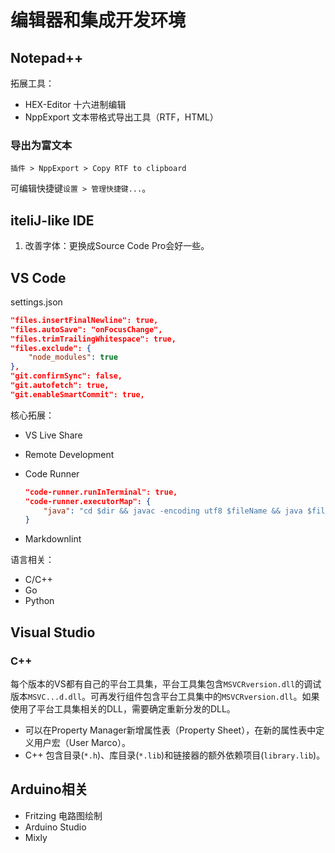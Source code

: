 # 编辑器和集成开发环境

## Notepad++

拓展工具：

- HEX-Editor 十六进制编辑
- NppExport 文本带格式导出工具（RTF，HTML）

### 导出为富文本

`插件 > NppExport > Copy RTF to clipboard`

可编辑快捷键`设置 > 管理快捷键...`。

## iteliJ-like IDE

1. 改善字体：更换成Source Code Pro会好一些。

## VS Code

settings.json

```json
"files.insertFinalNewline": true,
"files.autoSave": "onFocusChange",
"files.trimTrailingWhitespace": true,
"files.exclude": {
    "node_modules": true
},
"git.confirmSync": false,
"git.autofetch": true,
"git.enableSmartCommit": true,
```

核心拓展：

- VS Live Share
- Remote Development
- Code Runner

    ```json
    "code-runner.runInTerminal": true,
    "code-runner.executorMap": {
        "java": "cd $dir && javac -encoding utf8 $fileName && java $fileNameWithoutExt",
    }
    ```

- Markdownlint

语言相关：

- C/C++
- Go
- Python

## Visual Studio

### C++

每个版本的VS都有自己的平台工具集，平台工具集包含`MSVCRversion.dll`的调试版本`MSVC...d.dll`。可再发行组件包含平台工具集中的`MSVCRversion.dll`。如果使用了平台工具集相关的DLL，需要确定重新分发的DLL。

- 可以在Property Manager新增属性表（Property Sheet），在新的属性表中定义用户宏（User Marco）。
- C++ 包含目录(`*.h`)、库目录(`*.lib`)和链接器的额外依赖项目(`library.lib`)。

## Arduino相关

- Fritzing 电路图绘制
- Arduino Studio
- Mixly
